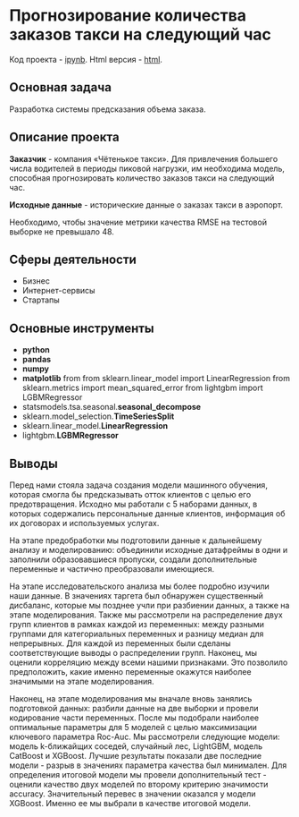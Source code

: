 # Прогнозирование количества заказов такси на следующий час
Код проекта - [ipynb][1]. Html версия - [html][2].

[1]: https://github.com/ElizavetaKondratenko/yandex-praktikum-ds-projects/blob/main/12-%D0%BF%D1%80%D0%BE%D0%B3%D0%BD%D0%BE%D0%B7%D0%B8%D1%80%D0%BE%D0%B2%D0%B0%D0%BD%D0%B8%D0%B5-%D0%BA%D0%BE%D0%BB%D0%B8%D1%87%D0%B5%D1%81%D1%82%D0%B2%D0%B0-%D0%B7%D0%B0%D0%BA%D0%B0%D0%B7%D0%BE%D0%B2-%D1%82%D0%B0%D0%BA%D1%81%D0%B8-%D0%BD%D0%B0-%D1%81%D0%BB%D0%B5%D0%B4%D1%83%D1%8E%D1%89%D0%B8%D0%B9-%D1%87%D0%B0%D1%81/P12-predicting-taxi-trips.ipynb
[2]: https://github.com/ElizavetaKondratenko/yandex-praktikum-ds-projects/blob/main/12-%D0%BF%D1%80%D0%BE%D0%B3%D0%BD%D0%BE%D0%B7%D0%B8%D1%80%D0%BE%D0%B2%D0%B0%D0%BD%D0%B8%D0%B5-%D0%BA%D0%BE%D0%BB%D0%B8%D1%87%D0%B5%D1%81%D1%82%D0%B2%D0%B0-%D0%B7%D0%B0%D0%BA%D0%B0%D0%B7%D0%BE%D0%B2-%D1%82%D0%B0%D0%BA%D1%81%D0%B8-%D0%BD%D0%B0-%D1%81%D0%BB%D0%B5%D0%B4%D1%83%D1%8E%D1%89%D0%B8%D0%B9-%D1%87%D0%B0%D1%81/P12-predicting-taxi-trips.html

## Основная задача

Разработка системы предсказания объема заказа. 

## Описание проекта

**Заказчик** - компания «Чётенькое такси». Для привлечения большего числа водителей в периоды пиковой нагрузки, им необходима модель, способная прогнозировать количество заказов такси на следующий час.

**Исходные данные** - исторические данные о заказах такси в аэропорт.

Необходимо, чтобы значение метрики качества RMSE на тестовой выборке не превышало 48.

## Сферы деятельности

* Бизнес
* Интернет-сервисы
* Стартапы

## Основные инструменты

- **python**
- **pandas**
- **numpy**
- **matplotlib**
from 
from sklearn.linear_model import LinearRegression
from sklearn.metrics import mean_squared_error
from lightgbm import LGBMRegressor
- statsmodels.tsa.seasonal.**seasonal_decompose**
- sklearn.model_selection.**TimeSeriesSplit**
- sklearn.linear_model.**LinearRegression**
- lightgbm.**LGBMRegressor**

## Выводы

Перед нами стояла задача создания модели машинного обучения, которая смогла бы предсказывать отток клиентов с целью его предотвращения. Исходно мы работали с 5 наборами данных, в которых содержались персональные данные клиентов, информация об их договорах и используемых услугах.

На этапе предобработки мы подготовили данные к дальнейшему анализу и моделированию: объединили исходные датафреймы в одни и заполнили образовавшиеся пропуски, создали дополнительные переменные и частично преобразовали имеющиеся.

На этапе исследовательского анализа мы более подробно изучили наши данные. В значениях таргета был обнаружен существенный дисбаланс, которые мы позднее учли при разбиении данных, а также на этапе моделирования. Также мы рассмотрели на распределение двух групп клиентов в рамках каждой из переменных: между разными группами для категориальных переменных и разницу медиан для непрерывных. Для каждой из переменных были сделаны соответствующие выводы о распределении групп. Наконец, мы оценили корреляцию между всеми нашими признаками. Это позволило предположить, какие именно переменные окажутся наиболее значимыми на этапе моделирования.

Наконец, на этапе моделирования мы вначале вновь занялись подготовкой данных: разбили данные на две выборки и провели кодирование части переменных. После мы подобрали наиболее оптимальные параметры для 5 моделей с целью максимизации ключевого параметра Roc-Auc. Мы рассмотрели следующие модели: модель k-ближайщих соседей, случайный лес, LightGBM, модель CatBoost и XGBoost. Лучшие результаты показали две последние модели - разрыв в значениях параметра качества был минимален. Для определения итоговой модели мы провели дополнительный тест - оценили качество двух моделей по второму критерию значимости accuracy. Значительный перевес в значении оказался у модели XGBoost. Именно ее мы выбрали в качестве итоговой модели.
